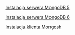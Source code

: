 [Instalacja serwera MongoDB 5](download_mongo5.md)

[Instalacja serwera MongoDB 6](download_mongo6.md)

[Instalacja klienta Mongosh](download_mongosh.md)
